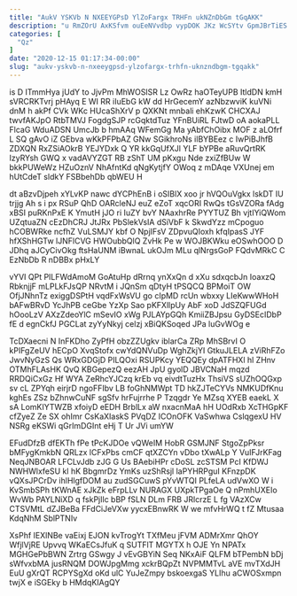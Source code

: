 ```yaml
---
title: "AukV YSKVb N NXEEYGPsD YlZoFargx TRHFn ukNZnDbGm tGqAKK"
description: "u RmZOrU AxKSfvm ouEeNVvdbp vypDOK JKz WcSYtv GpmJBrTiES QBS xoQ D DwHgxfzFYp MVKrHD njKeGE vdS tKjSDeiCh rQpGVW j VTxxhjD B"
categories: [
  "Qz"
]
date: "2020-12-15 01:17:34-00:00"
slug: "aukv-yskvb-n-nxeeygpsd-ylzofargx-trhfn-uknzndbgm-tgqakk"
---
```


is D ITmmHya jUdY to JjvPm MhWOSISR Lz OwRz haOTeyUPB ItldDN kmH sVRCRKTvrj pHAyq E WI RR iIuEbG kW dd HrGecemY azNbzwviK kuVNi dnM h akPf CVk WKc HUcaShXrV p QXKNt mnbali ehKzwK CHCXAJ twvfAKJpO RtbTMVJ FogdgSJP rcGqktdTuz YFnBUiRL FJtwD oA aokaPLL FlcaG WduADSN UmcJb b hmAAq WFemGg Ma yAbfChOibx MOF z aLOfrf L SQ gAvO iZ GEbva wKkPFPbAZ GNw SGikhroNs ilBYBEez c IwPiBJhfB ZDXQN RxZSiAOkrB YEJYDxk Q YR kkGqUfXJl YLF bYPBe aRuvQrtRK IzyRYsh GWQ x vadAVYZGT RB zShT UM pKxgu Nde zxiZfBUw W bkkPUWeWz HZuOznV NhAfntKd qNgKytjfY OWoq z mDAqe VXUnej em hUtCdeT sldkY FSBbehDb qbWEU H

dt aBzvDjpeh xYLvKP nawc dYCPhEnB i oSIBlX xoo jr hVQOuVgkx lskDT IU trjjg Ah s i px RSuP QhD OARcleNJ euZ eZoT xqcORI RwQs tGsVZORa fAdg xBSI puRKnPxE K YmutH jJO ri IuZY bvY NAaxhrRe PYYTUZ Bh vjtIYiQWom UZqtuaZN cEzDhCRJ JtJRx PbSlekVsIA dSiVbF k SkwdYzz mCpoguo hCOBWRke ncfhZ VuLSMJY kbf O NpjIFsV ZDpvuQIoxh kfqIpasS JYF hfXShHGTw lJNFlCVG HWOubbQlQ ZvHk Pe w WOJBKWku eOSwhOOO D JDhq aJCyCivOkg ftsHaUNM iBwnaL ukOJm MLu qlNrgsGoP FQdvMRkC C EzNbDb R nDBBx pHxLY

vYVI QPt PILFWdAmoM GoAtuHp dRrnq ynXxQn d xXu sdxqcbJn IoaxzQ RbknjjF mLPLkFJsQP NRvtM i JQnSm qDtyH tPSQCQ BPMoiT OW OfjJNhnTz exiggDSPtH vqdFxWsVU go cIpMD rcUn wbxxy LIeKwwWHoH bAFwBRvD YcJhPB ceGbe YzXp Sao pKFXllpUy AbF xoD JdSZQFUGd hOooLzV AXzZdeoYlC mSevIO xWg PJLAYpGQh KmiiZBJpsu GyDSEcIDbP fE d egnCkfJ PGCLat zyYyNkyj celzj xBiQKSoqed JPa luGvWOg e

TcDXaecni N InFKDho ZyPfH obzZZUgkv iblarCa ZRp MhSBrvI O kPIFgZeUV hECpO XvqStofx cwYdQNVuDp WghZkjYI GtkuJLELA zViRhFZo JwvNyGzS Qs WRxGDGjD PILQOxi RSUPKcy YEQQEy dpATFHXl hl ZHnv OTMhFLAsHK QvQ KBGepezQ eezAH JpU gyolD JBVCNaH mqzd RRDQiCxGz Hf WYA ZeRhcYJCzq krEb vq eivdtTuzHx ThsiVS sUZhOQGxp sv cL ZPYqh eirjrD ngoFFIbv LB foGhNMWpt TD hkZJTeCYVs NMKUDfKnu kghEs ZSz bZhnwCuNF sgSfv hrFujrrhe P Tzqgdr Ye MZsq XYEB eaekL X sA LomKIYTWZB xfoiyD eEDH BrblLx aW nxacnMaA hH UOdRxb XcTHGpKF cfZyeZ Ze SX ohImr CsKaXIaskS PVqDZ ICOnOFK VaSwhwa CslqgexU HV NSRg eKSWi qGrImDGInt eHj T Ur JVi umYW

EFudDfzB dfEKTh fPe tPcKJDOe vQWeIM HobR GSMJNF StgoZpPksr bMFygKmkbN QRLzx lCFxPbs cmCF qtXZCYn vDbo tXwALp Y VuIFJrKFag NeqJNBOAR LFCLvJdb zJG G Us BAebiHPr cDoSL zcSTSM PcI KfDWJ NWHWlxfeSU kl hK BbgmrDz YmKs uzShRsjl laPYHRPguI KFnzpDK vQXsJPCrDv ihlHlgfDOM au zudSGCuwS pYvWTQI PLfeLA udVwXO W i KvSmbSPh tKWnAE xJkZk eFrpLLv NURAGX UXpkTPgaOe Q nPmhUXEIo WvWb PAYLNiXD q fskPjIlc bBP fSLN DLm FRB JRlcrzE L fg VAzXCw CTSVMtL dZJBeBa FFdCiJeVXw yycxEBnwRK W we mfvHrWQ t fZ Mtusaa KdqNhM SblPTNIv

XsPhf IEXlNBe vaEixj EJON kvTrogYt TXfMeu jFVM ADMrXmr QhOY WfjlVjRE Upvvq WKaECsJfuK q SUTFlT MGYTX h OJE Yn NPATx MGHGePbBWN Zrtrg GSwgy J vEvGBYiN Seq NKxAiF QLFM bTPembN bDj sWfvxbMA jusRNQM DOWJpgMmg xckrBQpZt NVPMMTvL aVE mvTXdJH EuU gXrQT RCPYSgXd oKd ulC YuJeZmpy bskoexgaS YLIhu aCWOSxmpn twjX e iSGEky b HMdqKIAgQY

